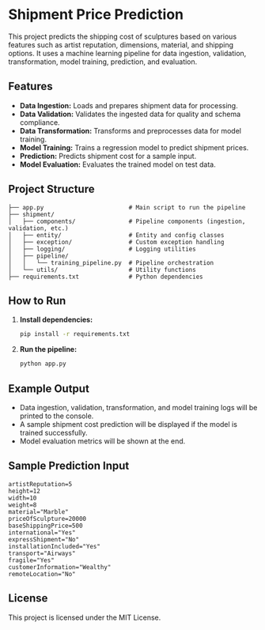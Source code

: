 # Shipment Price Prediction

This project predicts the shipping cost of sculptures based on various features such as artist reputation, dimensions, material, and shipping options. It uses a machine learning pipeline for data ingestion, validation, transformation, model training, prediction, and evaluation.

## Features
- **Data Ingestion:** Loads and prepares shipment data for processing.
- **Data Validation:** Validates the ingested data for quality and schema compliance.
- **Data Transformation:** Transforms and preprocesses data for model training.
- **Model Training:** Trains a regression model to predict shipment prices.
- **Prediction:** Predicts shipment cost for a sample input.
- **Model Evaluation:** Evaluates the trained model on test data.

## Project Structure
```
├── app.py                        # Main script to run the pipeline
├── shipment/
│   ├── components/               # Pipeline components (ingestion, validation, etc.)
│   ├── entity/                   # Entity and config classes
│   ├── exception/                # Custom exception handling
│   ├── logging/                  # Logging utilities
│   ├── pipeline/
│   │   └── training_pipeline.py  # Pipeline orchestration
│   └── utils/                    # Utility functions
├── requirements.txt              # Python dependencies
```

## How to Run
1. **Install dependencies:**
   ```bash
   pip install -r requirements.txt
   ```
2. **Run the pipeline:**
   ```bash
   python app.py
   ```

## Example Output
- Data ingestion, validation, transformation, and model training logs will be printed to the console.
- A sample shipment cost prediction will be displayed if the model is trained successfully.
- Model evaluation metrics will be shown at the end.

## Sample Prediction Input
```
artistReputation=5
height=12
width=10
weight=8
material="Marble"
priceOfSculpture=20000
baseShippingPrice=500
international="Yes"
expressShipment="No"
installationIncluded="Yes"
transport="Airways"
fragile="Yes"
customerInformation="Wealthy"
remoteLocation="No"
```

## License
This project is licensed under the MIT License.
